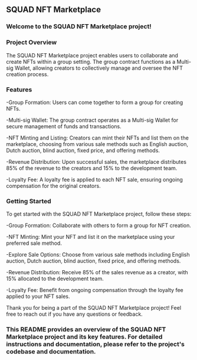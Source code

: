 ## SQUAD NFT Marketplace

### Welcome to the SQUAD NFT Marketplace project!

### Project Overview

 The SQUAD NFT Marketplace project enables users to collaborate and create NFTs within a group setting. The group contract functions as a Multi-sig Wallet, allowing creators to collectively manage and oversee the NFT creation process.

### Features

 -Group Formation: Users can come together to form a group for creating NFTs.

 -Multi-sig Wallet: The group contract operates as a Multi-sig Wallet for secure management of funds and transactions.

 -NFT Minting and Listing: Creators can mint their NFTs and list them on the marketplace, choosing from various sale methods such as English auction, Dutch auction, blind auction, fixed price, and offering methods.

 -Revenue Distribution: Upon successful sales, the marketplace distributes 85% of the revenue to the creators and 15% to the development team.

 -Loyalty Fee: A loyalty fee is applied to each NFT sale, ensuring ongoing compensation for the original creators.

### Getting Started

 To get started with the SQUAD NFT Marketplace project, follow these steps:

 -Group Formation: Collaborate with others to form a group for NFT creation.

 -NFT Minting: Mint your NFT and list it on the marketplace using your preferred sale method.

 -Explore Sale Options: Choose from various sale methods including English auction, Dutch auction, blind auction, fixed price, and offering methods.

 -Revenue Distribution: Receive 85% of the sales revenue as a creator, with 15% allocated to the development team.

 -Loyalty Fee: Benefit from ongoing compensation through the loyalty fee applied to your NFT sales.

 Thank you for being a part of the SQUAD NFT Marketplace project! Feel free to reach out if you have any questions or feedback.

### This README provides an overview of the SQUAD NFT Marketplace project and its key features. For detailed instructions and documentation, please refer to the project's codebase and documentation.